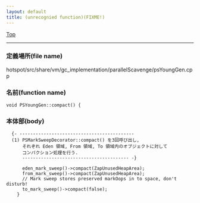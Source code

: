 ```yaml
---
layout: default
title: (unrecognied function)(FIXME!)
---
```

[Top](../index.html)

--- 
### 定義場所(file name)
hotspot/src/share/vm/gc_implementation/parallelScavenge/psYoungGen.cpp

### 名前(function name)
```
void PSYoungGen::compact() {
```

### 本体部(body)
```
  {- -------------------------------------------
  (1) PSMarkSweepDecorator::compact() を3回呼び出し, 
      それぞれ Eden 領域, From 領域, To 領域内のオブジェクトに対して
      コンパクション処理を行う.
      ---------------------------------------- -}

	  eden_mark_sweep()->compact(ZapUnusedHeapArea);
	  from_mark_sweep()->compact(ZapUnusedHeapArea);
	  // Mark sweep stores preserved markOops in to space, don't disturb!
	  to_mark_sweep()->compact(false);
	}
	
```


